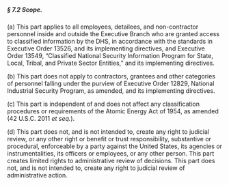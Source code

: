 ##### § 7.2 Scope. #####

(a) This part applies to all employees, detailees, and non-contractor personnel inside and outside the Executive Branch who are granted access to classified information by the DHS, in accordance with the standards in Executive Order 13526, and its implementing directives, and Executive Order 13549, “Classified National Security Information Program for State, Local, Tribal, and Private Sector Entities,” and its implementing directives.

(b) This part does not apply to contractors, grantees and other categories of personnel falling under the purview of Executive Order 12829, National Industrial Security Program, as amended, and its implementing directives.

(c) This part is independent of and does not affect any classification procedures or requirements of the Atomic Energy Act of 1954, as amended (42 U.S.C. 2011 *et seq.*).

(d) This part does not, and is not intended to, create any right to judicial review, or any other right or benefit or trust responsibility, substantive or procedural, enforceable by a party against the United States, its agencies or instrumentalities, its officers or employees, or any other person. This part creates limited rights to administrative review of decisions. This part does not, and is not intended to, create any right to judicial review of administrative action.